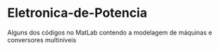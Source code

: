 # Eletronica-de-Potencia
Alguns dos códigos no MatLab contendo a modelagem de máquinas e conversores multiníveis
